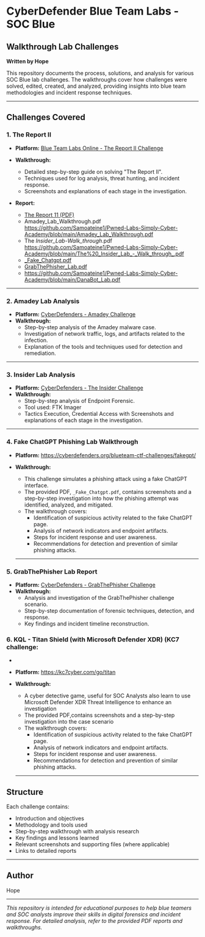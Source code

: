 # CyberDefender Blue Team Labs - SOC Blue  
## Walkthrough Lab Challenges

**Written by Hope**

This repository documents the process, solutions, and analysis for various SOC Blue lab challenges. The walkthroughs cover how challenges were solved, edited, created, and analyzed, providing insights into blue team methodologies and incident response techniques.

---

## Challenges Covered

### 1. The Report II  
- **Platform:** [Blue Team Labs Online - The Report II Challenge](https://blueteamlabs.online/home/challenge/the-report-ii-82ea7781c5)  
- **Walkthrough:**  
  - Detailed step-by-step guide on solving "The Report II".
  - Techniques used for log analysis, threat hunting, and incident response.
  - Screenshots and explanations of each stage in the investigation.

- **Report:**  
  - [The Report 11 (PDF)](https://github.com/Samoateine1/Pwned-Labs-Simply-Cyber-Academy/blob/main/The_Report_11.pdf)
  - Amadey_Lab_Walkthrough.pdf https://github.com/Samoateine1/Pwned-Labs-Simply-Cyber-Academy/blob/main/Amadey_Lab_Walkthrough.pdf
  - The _Insider_Lab_-_Walk_through_.pdf https://github.com/Samoateine1/Pwned-Labs-Simply-Cyber-Academy/blob/main/The%20_Insider_Lab_-_Walk_through_.pdf
  - [_Fake_Chatgpt.pdf](https://github.com/Samoateine1/Pwned-Labs-Simply-Cyber-Academy/blob/main/_Fake_Chatgpt.pdf)
  - [GrabThePhisher_Lab.pdf](https://github.com/Samoateine1/Pwned-Labs-Simply-Cyber-Academy/blob/12f83f2459d4bf43f0ce11cb06bbbab808b1aaff/GrabThePhisher_Lab.pdf)
  - https://github.com/Samoateine1/Pwned-Labs-Simply-Cyber-Academy/blob/main/DanaBot_Lab.pdf
---

### 2. Amadey Lab Analysis  
- **Platform:** [CyberDefenders - Amadey Challenge](https://cyberdefenders.org/blueteam-ctf-challenges/amadey/)  
- **Walkthrough:**  
  - Step-by-step analysis of the Amadey malware case.
  - Investigation of network traffic, logs, and artifacts related to the infection.
  - Explanation of the tools and techniques used for detection and remediation.

---

### 3. Insider Lab Analysis  
- **Platform:** [CyberDefenders - The Insider Challenge](https://cyberdefenders.org/blueteam-ctf-challenges/insider/)  
- **Walkthrough:**  
  - Step-by-step analysis of Endpoint Forensic.
  - Tool used: FTK Imager
  - Tactics Execution, Credential Access with Screenshots and explanations of each stage in the investigation.

---
### 4. Fake ChatGPT Phishing Lab Walkthrough

- **Platform:** https://cyberdefenders.org/blueteam-ctf-challenges/fakegpt/
- **Walkthrough:**
  - This challenge simulates a phishing attack using a fake ChatGPT interface.
  - The provided PDF, `_Fake_Chatgpt.pdf`, contains screenshots and a step-by-step investigation into how the phishing attempt was identified, analyzed, and mitigated.
  - The walkthrough covers:
    - Identification of suspicious activity related to the fake ChatGPT page.
    - Analysis of network indicators and endpoint artifacts.
    - Steps for incident response and user awareness.
    - Recommendations for detection and prevention of similar phishing attacks.
      
  ---
### 5. GrabThePhisher Lab Report

- **Platform:** [CyberDefenders - GrabThePhisher Challenge](https://cyberdefenders.org/blueteam-ctf-challenges/grabthephisher/)
- **Walkthrough:**
  - Analysis and investigation of the GrabThePhisher challenge scenario.
  - Step-by-step documentation of forensic techniques, detection, and response.
  - Key findings and incident timeline reconstruction.
 
### 6. KQL - Titan Shield (with Microsoft Defender XDR) (KC7 challenge: 
-
- **Platform:** https://kc7cyber.com/go/titan
- **Walkthrough:**
  - A cyber detective game, useful for SOC Analysts also learn to use Microsoft Defender XDR Threat Intelligence to enhance an investigation
  - The provided PDF,contains screenshots and a step-by-step investigation into the case scenario
  - The walkthrough covers:
    - Identification of suspicious activity related to the fake ChatGPT page.
    - Analysis of network indicators and endpoint artifacts.
    - Steps for incident response and user awareness.
    - Recommendations for detection and prevention of similar phishing attacks.
      
  ---


## Structure

Each challenge contains:
- Introduction and objectives
- Methodology and tools used
- Step-by-step walkthrough with analysis research
- Key findings and lessons learned
- Relevant screenshots and supporting files (where applicable)
- Links to detailed reports

---

## Author

Hope

---

*This repository is intended for educational purposes to help blue teamers and SOC analysts improve their skills in digital forensics and incident response. For detailed analysis, refer to the provided PDF reports and walkthroughs.*
